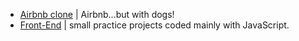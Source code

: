 <!-- ![Guavaline's GitHub stats](https://github-readme-stats.vercel.app/api?username=guavalines&show_icons=true&theme=chartreuse-dark)
 -->
<!-- ![Screen Shot 2022-11-05 at 2 35 22 PM](https://user-images.githubusercontent.com/100665876/205378735-43fc6812-dac5-4975-b585-e8a541a70833.jpeg)
 -->

- [Airbnb clone](https://github.com/Guavalines/share_a-dog) | Airbnb...but with dogs!
- [Front-End](https://github.com/stars/Guavalines/lists/front-end) | small practice projects coded mainly with JavaScript.

